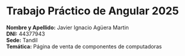 # Trabajo Práctico de Angular 2025

**Nombre y Apellido:** Javier Ignacio Agüera Martin  
**DNI:** 44377943  
**Sede:** Tandil  
**Temática:** Página de venta de componentes de computadoras
